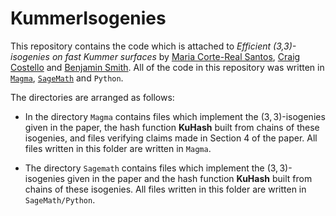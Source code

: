 # KummerIsogenies

This repository contains the code which is attached to *Efficient (3,3)-isogenies on fast Kummer surfaces* by [Maria Corte-Real Santos](https://www.mariascrs.com/), [Craig Costello](https://www.craigcostello.com.au/) and [Benjamin Smith](https://www.lix.polytechnique.fr/~smith/). All of the code in this repository was written in [`Magma`](http://magma.maths.usyd.edu.au/magma/), [`SageMath`](https://www.sagemath.org/) and `Python`.

The directories are arranged as follows:
- In the directory `Magma` contains files which implement the $(3,3)$-isogenies given in the paper, the hash function **KuHash** built from chains of these isogenies, and files verifying claims made in Section 4 of the paper. All files written in this folder are written in `Magma`.

- The directory `Sagemath` contains files which implement the $(3,3)$-isogenies given in the paper and the hash function **KuHash** built from chains of these isogenies. All files written in this folder are written in `SageMath/Python`. 
